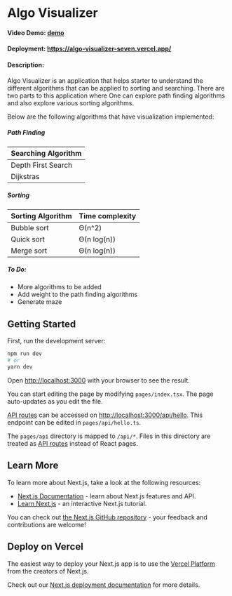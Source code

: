 # Algo Visualizer
#### Video Demo:  [demo](https://www.youtube.com/watch?v=GgZ-NntpUIU)

#### Deployment: https://algo-visualizer-seven.vercel.app/
#### Description:
Algo Visualizer is an application that helps starter to understand the different algorithms that can be applied to sorting and searching. There are two parts to this application where One can explore path finding algorithms and also explore various sorting algorithms. 



Below are the following algorithms that have visualization implemented:
##### Path Finding
| Searching Algorithm | 
|-------------------  |
| Depth First Search  | 
| Dijkstras           | 

##### Sorting
| Sorting Algorithm | Time complexity |
|-------------------|-----------------|
| Bubble sort       | Θ(n^2)          |
| Quick sort        | Θ(n log(n))     |
| Merge sort        | Θ(n log(n))     |

##### To Do:
- More algorithms to be added
- Add weight to the path finding algorithms
- Generate maze




## Getting Started

First, run the development server:

```bash
npm run dev
# or
yarn dev
```

Open [http://localhost:3000](http://localhost:3000) with your browser to see the result.

You can start editing the page by modifying `pages/index.tsx`. The page auto-updates as you edit the file.

[API routes](https://nextjs.org/docs/api-routes/introduction) can be accessed on [http://localhost:3000/api/hello](http://localhost:3000/api/hello). This endpoint can be edited in `pages/api/hello.ts`.

The `pages/api` directory is mapped to `/api/*`. Files in this directory are treated as [API routes](https://nextjs.org/docs/api-routes/introduction) instead of React pages.

## Learn More

To learn more about Next.js, take a look at the following resources:

- [Next.js Documentation](https://nextjs.org/docs) - learn about Next.js features and API.
- [Learn Next.js](https://nextjs.org/learn) - an interactive Next.js tutorial.

You can check out [the Next.js GitHub repository](https://github.com/vercel/next.js/) - your feedback and contributions are welcome!

## Deploy on Vercel

The easiest way to deploy your Next.js app is to use the [Vercel Platform](https://vercel.com/new?utm_medium=default-template&filter=next.js&utm_source=create-next-app&utm_campaign=create-next-app-readme) from the creators of Next.js.

Check out our [Next.js deployment documentation](https://nextjs.org/docs/deployment) for more details.

